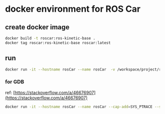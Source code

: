 # docker environment for ROS Car

## create docker image

```sh
docker build -t roscar:ros-kinetic-base .
docker tag roscar:ros-kinetic-base roscar:latest
```

## run

```sh
docker run -it --hostname rosCar --name rosCar  -v /workspace/project/rosCar/car:/car roscar:ros-kinetic-base bash
```

### for GDB

ref: [https://stackoverflow.com/a/46676907](https://stackoverflow.com/a/46676907)

```sh
docker run -it --hostname rosCar --name rosCar --cap-add=SYS_PTRACE --security-opt seccomp=unconfined -v /workspace/project/rosCar/car:/car roscar:ros-kinetic-base bash
```
